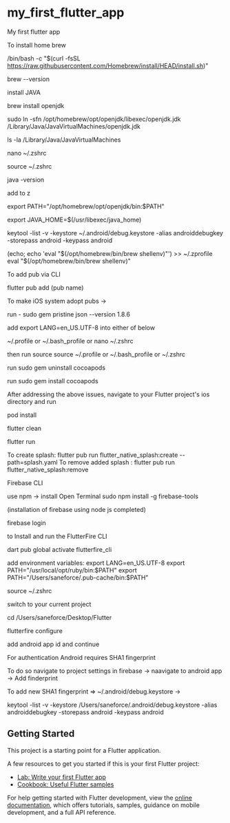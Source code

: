 # my_first_flutter_app

My first flutter app

To install home brew 

/bin/bash -c "$(curl -fsSL https://raw.githubusercontent.com/Homebrew/install/HEAD/install.sh)"

brew --version

install JAVA

brew install openjdk

sudo ln -sfn /opt/homebrew/opt/openjdk/libexec/openjdk.jdk /Library/Java/JavaVirtualMachines/openjdk.jdk

ls -la /Library/Java/JavaVirtualMachines

nano ~/.zshrc

source ~/.zshrc

java -version

add to z

export PATH="/opt/homebrew/opt/openjdk/bin:$PATH"

export JAVA_HOME=$(/usr/libexec/java_home)

keytool -list -v -keystore ~/.android/debug.keystore -alias androiddebugkey -storepass android -keypass android

(echo; echo 'eval "$(/opt/homebrew/bin/brew shellenv)"') >> ~/.zprofile
eval "$(/opt/homebrew/bin/brew shellenv)"


To add pub via CLI 

flutter pub add (pub name)

To make iOS system adopt pubs -> 

run - sudo gem pristine json --version 1.8.6

add export LANG=en_US.UTF-8 into either of below

~/.profile or ~/.bash_profile or nano ~/.zshrc

then run source  source ~/.profile   or ~/.bash_profile or ~/.zshrc 

run  sudo gem uninstall cocoapods

run sudo gem install cocoapods

After addressing the above issues, navigate to your Flutter project's ios directory and run

pod install

flutter clean

flutter run

To create splash: flutter pub run flutter_native_splash:create --path=splash.yaml
To remove added splash : flutter pub run flutter_native_splash:remove



Firebase CLI

use npm -> install
Open Terminal
sudo npm install -g firebase-tools

(installation of firebase using node js completed)

firebase login

to Install and run the FlutterFire CLI

dart pub global activate flutterfire_cli

add environment variables:
export LANG=en_US.UTF-8
export PATH="/usr/local/opt/ruby/bin:$PATH"
export PATH="/Users/saneforce/.pub-cache/bin:$PATH"

source ~/.zshrc

switch to your current project

cd /Users/saneforce/Desktop/Flutter

flutterfire configure

add android app id and continue

For authentication Android requires SHA1  fingerprint 

To do so navigate to project settings in firebase -> naavigate to android app -> Add finderprint 

To add new SHA1 fingerprint => ~/.android/debug.keystore -> 

keytool -list -v -keystore /Users/saneforce/.android/debug.keystore -alias androiddebugkey -storepass android -keypass android


## Getting Started

This project is a starting point for a Flutter application.

A few resources to get you started if this is your first Flutter project:

- [Lab: Write your first Flutter app](https://docs.flutter.dev/get-started/codelab)
- [Cookbook: Useful Flutter samples](https://docs.flutter.dev/cookbook)

For help getting started with Flutter development, view the
[online documentation](https://docs.flutter.dev/), which offers tutorials,
samples, guidance on mobile development, and a full API reference.
